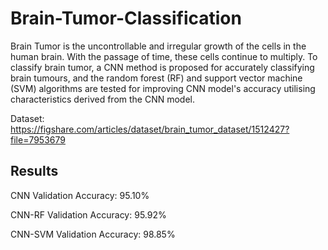 # Brain-Tumor-Classification

Brain Tumor is the uncontrollable and irregular growth of the cells in the human brain. With the passage of time, these cells continue to multiply. To classify brain tumor, a CNN method is proposed for accurately classifying brain tumours, and the random forest (RF) and support vector machine (SVM) algorithms are tested for improving CNN model's accuracy utilising characteristics derived from the CNN model.

Dataset: https://figshare.com/articles/dataset/brain_tumor_dataset/1512427?file=7953679

## Results
CNN Validation Accuracy: 95.10%

CNN-RF Validation Accuracy: 95.92%

CNN-SVM Validation Accuracy: 98.85%
